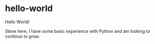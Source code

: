 # hello-world

Hello World!

Steve here, I have some basic experience with Python and am looking to continue to grow.
